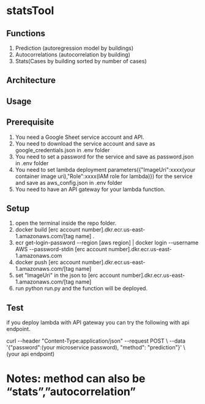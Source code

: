 # statsTool
## Functions
1. Prediction (autoregression model by buildings)
2. Autocorrelations (autocorrelation by building)
3. Stats(Cases by building sorted by number of cases)

## Architecture

## Usage

## Prerequisite
1. You need a Google Sheet service account and API.
2. You need to download the service account and save as google_credentials.json in .env folder
4. You need to set a password for the service and save as password.json in .env folder
4. You need to set lambda deployment parameters({"ImageUri":xxxx(your container image uri),"Role":xxxx(IAM role for lambda)}) for the service and save as aws_config.json in .env folder
5. You need to have an API gateway for your lambda function.

## Setup
1. open the terminal inside the repo folder.
2. docker build [erc account number].dkr.ecr.us-east-1.amazonaws.com/[tag name] .
3. ecr get-login-password --region [aws region] | docker login --username AWS --password-stdin [erc account number].dkr.ecr.us-east-1.amazonaws.com
4. docker push [erc account number].dkr.ecr.us-east-1.amazonaws.com/[tag name]
5. set "ImageUri" in the json to [erc account number].dkr.ecr.us-east-1.amazonaws.com/[tag name]
6. run python run.py and the function will be deployed.

## Test
if you deploy lambda with API gateway you can try the following with api endpoint.

curl --header "Content-Type:application/json"    --request POST       \ --data '{"password":(your microservice password), "method": "prediction"}' \ (your api endpoint)
# Notes: method can also be “stats”,”autocorrelation”